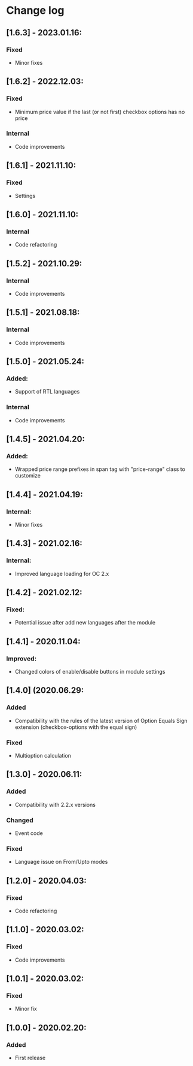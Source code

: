 # Change log

## [1.6.3] - 2023.01.16:
### Fixed
- Minor fixes

## [1.6.2] - 2022.12.03:
### Fixed
- Minimum price value if the last (or not first) checkbox options has no price
### Internal
- Code improvements

## [1.6.1] - 2021.11.10:
### Fixed
- Settings

## [1.6.0] - 2021.11.10:
### Internal
- Code refactoring

## [1.5.2] - 2021.10.29:
### Internal
- Code improvements

## [1.5.1] - 2021.08.18:
### Internal
- Code improvements

## [1.5.0] - 2021.05.24:
### Added:
- Support of RTL languages
### Internal
- Code improvements

## [1.4.5] - 2021.04.20:
### Added:
- Wrapped price range prefixes in span tag with "price-range" class to customize

## [1.4.4] - 2021.04.19:
### Internal:
- Minor fixes

## [1.4.3] - 2021.02.16:
### Internal:
- Improved language loading for OC 2.x

## [1.4.2] - 2021.02.12:
### Fixed:
- Potential issue after add new languages after the module

## [1.4.1] - 2020.11.04:
### Improved:
- Changed colors of enable/disable buttons in module settings

## [1.4.0] (2020.06.29:
### Added
- Compatibility with the rules of the latest version of Option Equals Sign extension (checkbox-options with the equal sign)
### Fixed
- Multioption calculation

## [1.3.0] - 2020.06.11:
### Added
- Compatibility with 2.2.x versions
### Changed
- Event code
### Fixed
- Language issue on From/Upto modes

## [1.2.0] - 2020.04.03:
### Fixed
- Code refactoring

## [1.1.0] - 2020.03.02:
### Fixed
- Code improvements

## [1.0.1] - 2020.03.02:
### Fixed
- Minor fix

## [1.0.0] - 2020.02.20:
### Added
- First release
